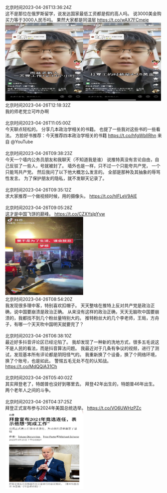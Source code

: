 北京时间2023-04-26T13:36:24Z<br>这不是那位在俄罗斯留学，说发达国家最低工资都是假的高人吗。
说3000美金购买力等于3000人民币吗。
果然大家都是同温层 https://t.co/wAX7FCmeie<br><img src='/temp/2023/1651097879233298434_0.jpg' width='250' height='250'><img src='/temp/2023/1651097879233298434_1.jpg' width='250' height='250'><br>北京时间2023-04-26T12:18:32Z<br>我的师老党立可咋办啊<br><br>北京时间2023-04-26T11:05:00Z<br>今天聊点轻松的。
分享几本政治学相关的书籍。
也提了一些我对这些书的一些看法。
方脸好书推荐：今天推荐四本政治学相关的书籍 https://t.co/hfgWbIIRhn 来自 @YouTube<br><br>北京时间2023-04-26T09:38:23Z<br>今天一个墙内公务员朋友和我聊天（不知道我是谁）
说推特真没有言论自由，自己反驳了一些人，号就被封了。
墙外也是一样，只不过一个只能夸共产党， 一个只能骂共产党。
然后我问了以下他大概怎么发言的。
全部是那种及其抽象的辱骂性发言。
为了保护朋友的隐私，就不发聊天记录了。<br><br>北京时间2023-04-26T09:35:12Z<br>求大家推荐一个做视频时候，用的摄像头。 https://t.co/hlFLeV9AlE<br><br>北京时间2023-04-26T09:05:28Z<br>这才是中国飞饼的巅峰。 https://t.co/CZXYsIpYyw<br><img src='/temp/2023/1651029692735197194_0.jpg' width='250' height='250'><br>北京时间2023-04-26T08:54:20Z<br>我发现很多理中客，特别喜欢扣帽子。
天天整啥在推特上反对共产党是政治正确，说中国要崩溃是政治正确。
从来没有这样的政治正确，天天无脑吹中国要崩溃的，我都找不到几个粉丝量特别大的。
推特粉丝大的几个李老师，王局，方舟子，有哪一个天天吹中国明天就要完了？<br><br>北京时间2023-04-26T06:38:10Z<br>最近好多抖音评论区已经沦陷了。
我却发现了一种新的洗地方式，很多五毛说这不是人民的看法，而是抖音算法问题。
我最近对于几条有争议的视频，进行了测试，发现基本所有评论都是阴阳怪气的。
我重新换了个设备，换了个网络环境，换了个账号，也是如此。
警惕五毛无处不在的认知战。 https://t.co/MdQQiA31Ch<br><br>北京时间2023-04-26T05:40:02Z<br>其实拜登老了，特朗普也没好到哪里去。
拜登42年出生的，特朗普46年出生。
两个老年人之间的斗争。<br><br>北京时间2023-04-26T04:37:25Z<br>拜登正式宣布参与2024年美国总统选举。 https://t.co/VO6UWHzPZc<br><img src='/temp/2023/1650962237576859648_0.jpg' width='250' height='250'><br>